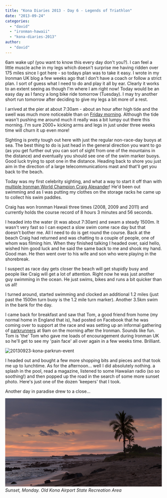 ```yaml
---
title: "Kona Diaries 2013 - Day 6 - Legends of Triathlon"
date: "2013-09-24"
categories: 
  - "david"
  - "ironman-hawaii"
  - "kona-diaries-2013"
author: 
  - "david"
---
```


6am wake up! (you want to know this every day don't you?). I can feel a little muscle ache in my legs which doesn't surprise me having ridden over 175 miles since I got here - so todays plan was to take it easy. I wrote in my Ironman UK blog a few weeks ago that I don't have a coach or follow a strict plan. I sort of guess what I need to do and play it all by ear. Clearly it works to an extent seeing as though I'm where I am right now! Today would be an easy day as I fancy a long bike ride tomorrow (Tuesday). I may try another short run tomorrow after deciding to give my legs a bit more of a rest.

I arrived at the pier at about 7:30am - about an hour after high tide and the swell was much more noticeable than on [Friday morning](/2013/09/kona-diaries-2013-day-3-swimming-with-dolphins-and-miles-on-the-bike/ "Kona Diaries 2013 - Day 3 - Swimming with dolphins and miles on the bike"). Although the tide wasn't pushing me around much it really was a bit lumpy out there this morning. I'm sure 2000+ kicking arms and legs in just under three weeks time will churn it up even more!

Sighting is pretty tough out here with just the regular non-race-day buoys at sea. The best thing to do is just head in the general direction you want to go (as you get further out you can sort of sight from one of the mountains in the distance) and eventually you should see one of the swim marker buoys. Good luck trying to spot one in the distance. Heading back to shore you just aim in the direction of a large telecommunications mast and that'll get you back to the beach.

Today was my first celebrity sighting, and what a way to start it off than with [multiple Ironman World Champion Craig Alexander](http://www.craigalexander.net/)! He'd been out swimming and as I was putting my clothes on the storage racks he came up to collect his swim paddles.

Craig has won Ironman Hawaii three times (2008, 2009 and 2011) and currently holds the course record of 8 hours 3 minutes and 56 seconds.

I headed into the water (it was about 7:30am) and swam a steady 1500m. It wasn't very fast so I can expect a slow swim come race day but that doesn't bother me. All I need to do is get round the course. Back at the beach Craig had returned and was chatting to a couple of people, one of whom was filming him. When they finished talking I headed over, said hello, wished him good luck and he said the same back to me and shook my hand. Good man. He then went over to his wife and son who were playing in the shorebreak.

I suspect as race day gets closer the beach will get stupidly busy and people like Craig will get a lot of attention. Right now he was just another guy swimming in the ocean. He just swims, bikes and runs a bit quicker than us all!

I turned around, started swimming and clocked an additional 1.2 miles (just past the 1500m turn buoy is the 1.2 mile turn marker). Another 3.5km swim in the bank for the day.

I came back for breakfast and saw that Tom, a good friend from home (my normal home in England that is), had posted on Facebook that he was coming over to support at the race and was setting up an informal gathering of [parkrunners](http://parkrun.com) at 9am on the morning after the Ironman. Sounds like fun. Tom is 'the' Tom who gave me loads of encouragement during Ironman UK so he'll get to see my 'pain face' all over again in a few weeks time. Brilliant.

![20130923-kona-parkrun-event](/images/2013/20130923-kona-parkrun-event-605x404.png)

I headed out and bought a few more shopping bits and pieces and that took me up to lunchtime. As for the afternoon... well I did absolutely nothing. a splash in the pool, read a magazine, listened to some Hawaiian radio (so so soothing!) and then popped up the road in the search of some more sunset photo. Here's just one of the dozen 'keepers' that I took.

Another day in paradise drew to a close...

![Sunset, Monday. Old Kona Airport State Recreation Area](/images/2013/20130923-4633.jpg) 
*Sunset, Monday. Old Kona Airport State Recreation Area*
